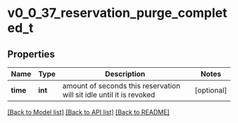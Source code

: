 # v0_0_37_reservation_purge_completed_t

## Properties
Name | Type | Description | Notes
------------ | ------------- | ------------- | -------------
**time** | **int** | amount of seconds this reservation will sit idle until it is revoked | [optional] 

[[Back to Model list]](../README.md#documentation-for-models) [[Back to API list]](../README.md#documentation-for-api-endpoints) [[Back to README]](../README.md)


